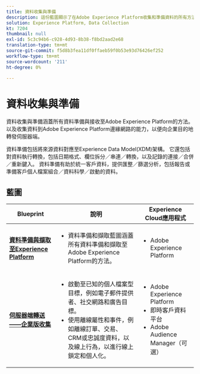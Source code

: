 ```yaml
---
title: 資料收集與準備
description: 這份藍圖顯示了在Adobe Experience Platform收集和準備資料的所有方法。
solution: Experience Platform, Data Collection
kt: 7204
thumbnail: null
exl-id: 5c3c94b6-c928-4d93-8b38-f8bd2aad2e68
translation-type: tm+mt
source-git-commit: f5d8b3fea11df0ffaeb59f0b53e93d76426ef252
workflow-type: tm+mt
source-wordcount: '211'
ht-degree: 0%

---
```


# 資料收集與準備

資料收集與準備涵蓋所有資料準備與接收至Adobe Experience Platform的方法。 以及收集資料到Adobe Experience Platform邊緣網路的能力，以便向企業目的地轉發伺服器端。

資料準備包括將來源資料對應至Experience Data Model(XDM)架構。 它還包括對資料執行轉換，包括日期格式、欄位拆分／串連／轉換，以及記錄的連接／合併／重新鍵入。 資料準備有助於統一客戶資料，提供匯整／篩選分析，包括報告或準備客戶個人檔案組合／資料科學／啟動的資料。

## 藍圖

| Blueprint | 說明 | Experience Cloud應用程式 |
|---|---|---|
| **[資料準備與擷取至Experience Platform](ingestion.md)** | <ul><li>資料準備和擷取藍圖涵蓋所有資料準備和擷取至Adobe Experience Platform的方法。</ul></li> | <ul><li> Adobe Experience Platform </ul></li> |
| **[伺服器端轉送——企業版收集](server-side-collection.md)** | <ul><li>啟動至已知的個人檔案型目標，例如電子郵件提供者、社交網路和廣告目標。 </li><li>使用離線屬性和事件，例如離線訂單、交易、CRM或忠誠度資料，以及線上行為，以進行線上鎖定和個人化。</li></ul> | <ul><li>Adobe Experience Platform</li><li> 即時客戶資料平台</li><li>Adobe Audience Manager（可選）</li></ul> |

